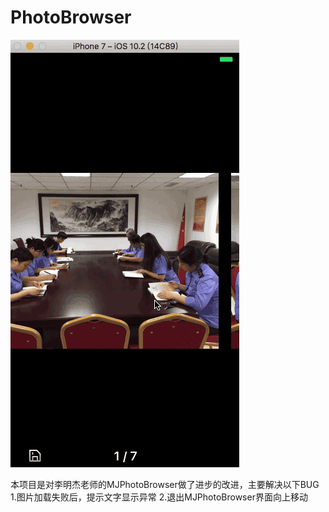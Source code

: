 # PhotoBrowser

![效果展示](https://github.com/kangyiii/PhotoBrowser/blob/master/%E5%B1%95%E7%A4%BAgif.gif)

本项目是对李明杰老师的MJPhotoBrowser做了进步的改进，主要解决以下BUG
1.图片加载失败后，提示文字显示异常
2.退出MJPhotoBrowser界面向上移动
